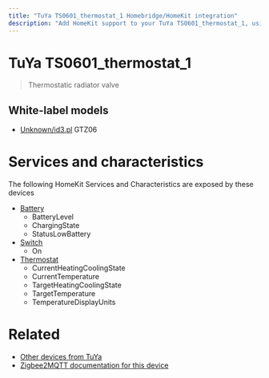 ```yaml
---
title: "TuYa TS0601_thermostat_1 Homebridge/HomeKit integration"
description: "Add HomeKit support to your TuYa TS0601_thermostat_1, using Homebridge, Zigbee2MQTT and homebridge-z2m."
---
```

<!---
This file has been GENERATED using src/docgen/docgen.ts
DO NOT EDIT THIS FILE MANUALLY!
-->
# TuYa TS0601_thermostat_1
> Thermostatic radiator valve


## White-label models
* [Unknown/id3.pl](../index.md#unknown_id3_pl) GTZ06

# Services and characteristics
The following HomeKit Services and Characteristics are exposed by
these devices

* [Battery](../../battery.md)
  * BatteryLevel
  * ChargingState
  * StatusLowBattery
* [Switch](../../switch.md)
  * On
* [Thermostat](../../climate.md)
  * CurrentHeatingCoolingState
  * CurrentTemperature
  * TargetHeatingCoolingState
  * TargetTemperature
  * TemperatureDisplayUnits


# Related
* [Other devices from TuYa](../index.md#tuya)
* [Zigbee2MQTT documentation for this device](https://www.zigbee2mqtt.io/devices/TS0601_thermostat_1.html)